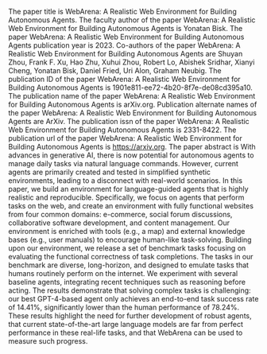The paper title is WebArena: A Realistic Web Environment for Building Autonomous Agents.
The faculty author of the paper WebArena: A Realistic Web Environment for Building Autonomous Agents is Yonatan Bisk.
The paper WebArena: A Realistic Web Environment for Building Autonomous Agents publication year is 2023.
Co-authors of the paper WebArena: A Realistic Web Environment for Building Autonomous Agents are Shuyan Zhou, Frank F. Xu, Hao Zhu, Xuhui Zhou, Robert Lo, Abishek Sridhar, Xianyi Cheng, Yonatan Bisk, Daniel Fried, Uri Alon, Graham Neubig.
The publication ID of the paper WebArena: A Realistic Web Environment for Building Autonomous Agents is 1901e811-ee72-4b20-8f7e-de08cd395a10.
The publication name of the paper WebArena: A Realistic Web Environment for Building Autonomous Agents is arXiv.org.
Publication alternate names of the paper WebArena: A Realistic Web Environment for Building Autonomous Agents are ArXiv.
The publication issn of the paper WebArena: A Realistic Web Environment for Building Autonomous Agents is 2331-8422.
The publication url of the paper WebArena: A Realistic Web Environment for Building Autonomous Agents is https://arxiv.org.
The paper abstract is With advances in generative AI, there is now potential for autonomous agents to manage daily tasks via natural language commands. However, current agents are primarily created and tested in simplified synthetic environments, leading to a disconnect with real-world scenarios. In this paper, we build an environment for language-guided agents that is highly realistic and reproducible. Specifically, we focus on agents that perform tasks on the web, and create an environment with fully functional websites from four common domains: e-commerce, social forum discussions, collaborative software development, and content management. Our environment is enriched with tools (e.g., a map) and external knowledge bases (e.g., user manuals) to encourage human-like task-solving. Building upon our environment, we release a set of benchmark tasks focusing on evaluating the functional correctness of task completions. The tasks in our benchmark are diverse, long-horizon, and designed to emulate tasks that humans routinely perform on the internet. We experiment with several baseline agents, integrating recent techniques such as reasoning before acting. The results demonstrate that solving complex tasks is challenging: our best GPT-4-based agent only achieves an end-to-end task success rate of 14.41%, significantly lower than the human performance of 78.24%. These results highlight the need for further development of robust agents, that current state-of-the-art large language models are far from perfect performance in these real-life tasks, and that WebArena can be used to measure such progress.
